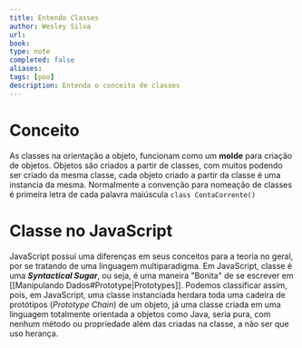 ```yaml
---
title: Entendo Classes
author: Wesley Silva
url:
book:
type: note
completed: false
aliases:
tags: [poo]
description: Entenda o conceito de classes 
---
```

# Conceito
As classes na orientação a objeto, funcionam como um **molde** para criação de objetos. Objetos são criados a partir de classes, com muitos podendo ser criado da mesma classe, cada objeto criado a partir da classe é uma instancia da mesma. Normalmente a convenção para nomeação de classes é primeira letra de cada palavra maiúscula `class ContaCorrente()`

# Classe no JavaScript
JavaScript possui uma diferenças em seus conceitos para a teoria no geral, por se tratando de uma linguagem multiparadigma.
Em JavaScript, classe é uma **_Syntactical Sugar_**, ou seja, é uma maneira "Bonita" de se escrever em [[Manipulando Dados#Prototype|Prototypes]]. Podemos classificar assim, pois, em JavaScript, uma classe instanciada herdara toda uma cadeira de protótipos (*Prototype Chain*) de um objeto, já uma classe criada em uma linguagem totalmente orientada a objetos como Java, seria pura, com nenhum método ou propriedade além das criadas na classe, a não ser que uso herança.